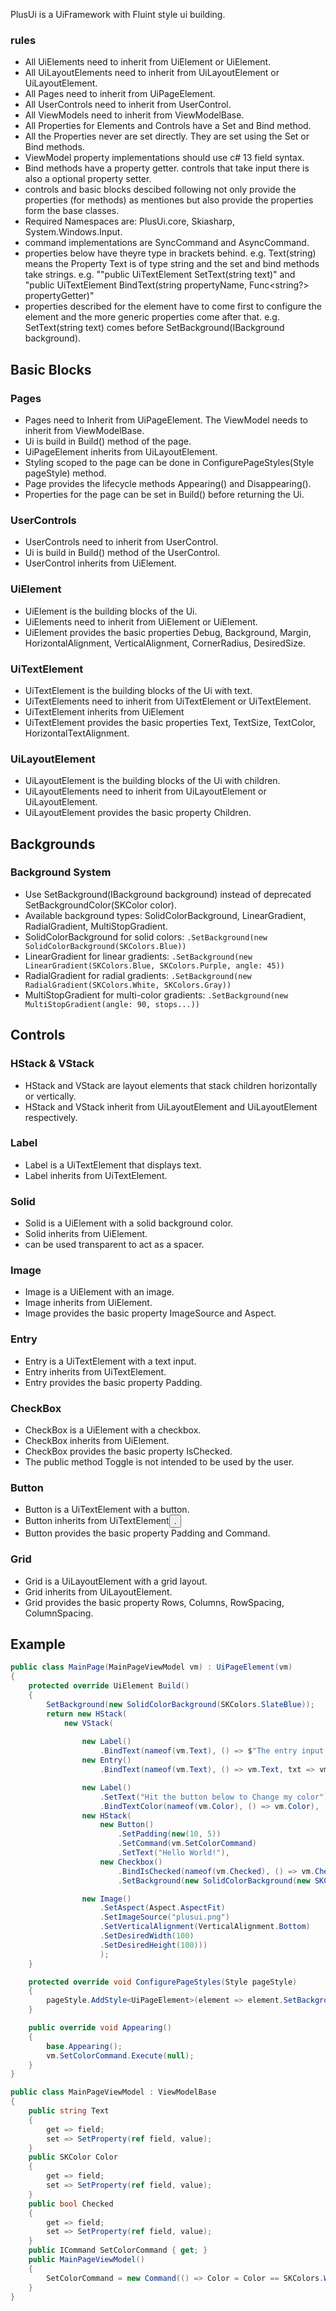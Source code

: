 PlusUi is a UiFramework with Fluint style ui building.

### rules
- All UiElements need to inherit from UiElement or UiElement<T>.
- All UiLayoutElements need to inherit from UiLayoutElement or UiLayoutElement<T>.
- All Pages need to inherit from UiPageElement.
- All UserControls need to inherit from UserControl.
- All ViewModels need to inherit from ViewModelBase.
- All Properties for Elements and Controls have a Set and Bind method.
- All the Properties never are set directly. They are set using the Set or Bind methods.
- ViewModel property implementations should use c# 13 field syntax.
- Bind methods have a property getter. controls that take input there is also a optional property setter.
- controls and basic blocks descibed following not only provide the properties (for methods) as mentiones but also provide the properties form the base classes.
- Required Namespaces are: PlusUi.core, Skiasharp, System.Windows.Input.
- command implementations are SyncCommand and AsyncCommand.
- properties below have theyre type in brackets behind. e.g. Text(string) means the Property Text is of type string and the set and bind methods take strings. e.g. ""public UiTextElement SetText(string text)" and "public UiTextElement BindText(string propertyName, Func<string?> propertyGetter)" 
- properties described for the element have to come first to configure the element and the more generic properties come after that. e.g. SetText(string text) comes before SetBackground(IBackground background).

## Basic Blocks

### Pages
- Pages need to Inherit from UiPageElement. The ViewModel needs to inherit from ViewModelBase.
- Ui is build in Build() method of the page.
- UiPageElement inherits from UiLayoutElement<UiPageElement>.
- Styling scoped to the page can be done in ConfigurePageStyles(Style pageStyle) method.
- Page provides the lifecycle methods Appearing() and Disappearing().
- Properties for the page can be set in Build() before returning the Ui.

### UserControls
- UserControls need to inherit from UserControl.
- Ui is build in Build() method of the UserControl.
- UserControl inherits from UiElement<UserControl>.

### UiElement
- UiElement is the building blocks of the Ui.
- UiElements need to inherit from UiElement or UiElement<T>.
- UiElement provides the basic properties Debug, Background, Margin, HorizontalAlignment, VerticalAlignment, CornerRadius, DesiredSize.

### UiTextElement
- UiTextElement is the building blocks of the Ui with text.
- UiTextElements need to inherit from UiTextElement or UiTextElement<T>.
- UiTextElement inherits from UiElement
- UiTextElement provides the basic properties Text, TextSize, TextColor, HorizontalTextAlignment.

### UiLayoutElement
- UiLayoutElement is the building blocks of the Ui with children.
- UiLayoutElements need to inherit from UiLayoutElement or UiLayoutElement<T>.
- UiLayoutElement provides the basic property Children.

## Backgrounds

### Background System
- Use SetBackground(IBackground background) instead of deprecated SetBackgroundColor(SKColor color).
- Available background types: SolidColorBackground, LinearGradient, RadialGradient, MultiStopGradient.
- SolidColorBackground for solid colors: `.SetBackground(new SolidColorBackground(SKColors.Blue))`
- LinearGradient for linear gradients: `.SetBackground(new LinearGradient(SKColors.Blue, SKColors.Purple, angle: 45))`
- RadialGradient for radial gradients: `.SetBackground(new RadialGradient(SKColors.White, SKColors.Gray))`
- MultiStopGradient for multi-color gradients: `.SetBackground(new MultiStopGradient(angle: 90, stops...))`

## Controls

### HStack & VStack
- HStack and VStack are layout elements that stack children horizontally or vertically.
- HStack and VStack inherit from UiLayoutElement<HStack> and UiLayoutElement<VStack> respectively.

### Label
- Label is a UiTextElement that displays text.
- Label inherits from UiTextElement<Label>.

### Solid
- Solid is a UiElement with a solid background color.
- Solid inherits from UiElement<Solid>.
- can be used transparent to act as a spacer.

### Image
- Image is a UiElement with an image.
- Image inherits from UiElement<Image>.
- Image provides the basic property ImageSource and Aspect.

### Entry
- Entry is a UiTextElement with a text input.
- Entry inherits from UiTextElement<Entry>.
- Entry provides the basic property Padding.

### CheckBox
- CheckBox is a UiElement with a checkbox.
- CheckBox inherits from UiElement<CheckBox>.
- CheckBox provides the basic property IsChecked.
- The public method Toggle is not intended to be used by the user.

### Button
- Button is a UiTextElement with a button.
- Button inherits from UiTextElement<Button>.
- Button provides the basic property Padding and Command.

### Grid
- Grid is a UiLayoutElement with a grid layout.
- Grid inherits from UiLayoutElement<Grid>.
- Grid provides the basic property Rows, Columns, RowSpacing, ColumnSpacing.


## Example
```csharp
public class MainPage(MainPageViewModel vm) : UiPageElement(vm)
{
    protected override UiElement Build()
    {
        SetBackground(new SolidColorBackground(SKColors.SlateBlue));
        return new HStack(
            new VStack(
                
                new Label()
                    .BindText(nameof(vm.Text), () => $"The entry input is: [ {vm.Text} ]"),
                new Entry()
                    .BindText(nameof(vm.Text), () => vm.Text, txt => vm.Text = txt),

                new Label()
                    .SetText("Hit the button below to Change my color")
                    .BindTextColor(nameof(vm.Color), () => vm.Color),
                new HStack(
                    new Button()
                        .SetPadding(new(10, 5))
                        .SetCommand(vm.SetColorCommand)
                        .SetText("Hello World!"),
                    new Checkbox()
                        .BindIsChecked(nameof(vm.Checked), () => vm.Checked, isChecked => vm.Checked = isChecked)
                        .SetBackground(new SolidColorBackground(new SKColor(255, 0, 0))),

                new Image()
                    .SetAspect(Aspect.AspectFit)
                    .SetImageSource("plusui.png")
                    .SetVerticalAlignment(VerticalAlignment.Bottom)
                    .SetDesiredWidth(100)
                    .SetDesiredHeight(100)))
                    );
    }

    protected override void ConfigurePageStyles(Style pageStyle)
    {
        pageStyle.AddStyle<UiPageElement>(element => element.SetBackground(new SolidColorBackground(SKColors.Black)));
    }

    public override void Appearing()
    {
        base.Appearing();
        vm.SetColorCommand.Execute(null);
    }
}
```
```csharp
public class MainPageViewModel : ViewModelBase
{
    public string Text
    {
        get => field;
        set => SetProperty(ref field, value);
    }
    public SKColor Color
    {
        get => field;
        set => SetProperty(ref field, value);
    }
    public bool Checked
    {
        get => field;
        set => SetProperty(ref field, value);
    }
    public ICommand SetColorCommand { get; }
    public MainPageViewModel()
    {
        SetColorCommand = new Command(() => Color = Color == SKColors.White ? SKColors.Black : SKColors.White);
    }
}



